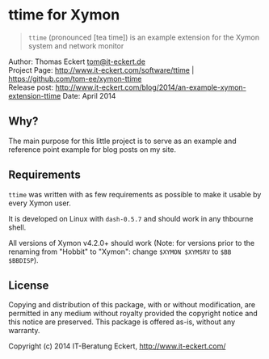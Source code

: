 ttime for Xymon
===============

> `ttime` (pronounced [tea time]) is an example extension for the Xymon system
> and network monitor

Author: Thomas Eckert <tom@it-eckert.de>  
Project Page: http://www.it-eckert.com/software/ttime | https://github.com/tom-ee/xymon-ttime  
Release post: http://www.it-eckert.com/blog/2014/an-example-xymon-extension-ttime
Date: April 2014

## Why?
The main purpose for this little project is to serve as an example and
reference point example for blog posts on my site.

## Requirements
`ttime` was written with as few requirements as possible to make it usable by
every Xymon user.

It is developed on Linux with `dash-0.5.7` and should work in any thbourne
shell.

All versions of Xymon v4.2.0+ should work (Note: for versions prior to the
renaming from "Hobbit" to "Xymon": change `$XYMON $XYMSRV` to `$BB $BBDISP`).

## License
Copying and distribution of this package, with or without modification, are
permitted in any medium without royalty provided the copyright notice and this
notice are preserved. This package is offered as-is, without any warranty.

Copyright (c) 2014 IT-Beratung Eckert, http://www.it-eckert.com/
